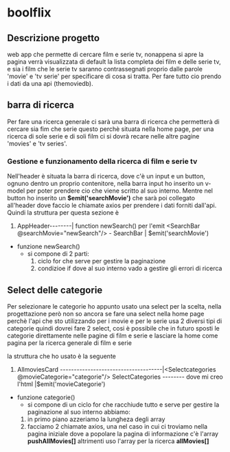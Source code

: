 # boolflix

## Descrizione progetto
web app che permette di cercare film e serie tv, nonappena si apre la pagina verrà visualizzata di default la lista completa dei film e delle serie tv, e sia i film che le serie tv saranno contrassegnati proprio dalle parole 'movie' e 'tv serie' per specificare di cosa si tratta.
Per fare tutto cio prendo i dati da una api (themoviedb).

## barra di ricerca 
Per fare una ricerca generale ci sarà una barra di ricerca che permetterà di cercare sia fim che serie questo perchè situata nella home page, per una ricerca di sole serie e di soli film ci si dovrà recare nelle altre pagine 'movies' e 'tv series'.

### Gestione e funzionamento della ricerca di film e serie tv 

Nell'header è situata la barra di ricerca, dove c'è un input e un button, ognuno dentro un proprio contenitore, nella barra input ho inserito un v-model per poter prendere cio che viene scritto al suo interno. 
Mentre nel button ho inserito un **$emit('searchMovie')** che sarà poi collegato all'header dove faccio le chiamate axios per prendere i dati forniti dall'api.
Quindi la struttura per questa sezione è

1) AppHeader--------|   function newSearch() per l'emit <SearchBar @searchMovie="newSearch"/>
        - SearchBar |  $emit('searchMovie')

- funzione newSearch()
   - si compone di 2 parti:
        1) ciclo for che serve per gestire la paginazione 
        2) condizioe if dove al suo interno vado a gestire gli errori di ricerca 


## Select delle categorie 

Per selezionare le categorie ho appunto usato una select per la scelta, nella progettazione però non so ancora se fare una select nella home page perchè l'api che sto utilizzando per i movie e per le serie usa 2 diversi tipi di categorie quindi dovrei fare 2 select, cosi è possibile che in futuro sposti le categorie direttamente nelle pagine di film e serie e lasciare la home come pagina per la ricerca generale di film e serie 

la struttura che ho usato è la seguente 

1) AllmoviesCard -------------------------------------|<Selectcategories @movieCategorie="categorie"/>
        SelectCategories -------- dove mi creo l'html |$emit('movieCategorie')

- funzione categorie()
   - si compone di un ciclo for che racchiude tutto e serve per gestire la paginazione al suo interno abbiamo: 
   1) in primo piano azzeriamo la lungheza degli array 
   2) facciamo 2 chiamate axios, una nel caso in cui ci troviamo nella pagina iniziale dove a popolare la pagina di informazione c'è l'array **pushAllMovies[]** altrimenti uso l'array per la ricerca **allMovies[]**

